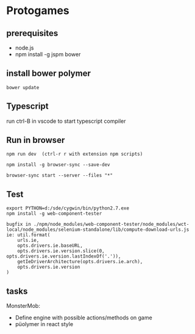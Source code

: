 # Protogames

## prerequisites

* node.js
* npm install -g jspm bower

## install bower polymer

	bower update
	
## Typescript

   run ctrl-B in vscode to start typescript compiler

## Run in browser
	
	npm run dev  (ctrl-r r with extension npm scripts)
	
	npm install -g browser-sync --save-dev

	browser-sync start --server --files "*"

## Test

	export PYTHON=d:/sde/cygwin/bin/python2.7.exe
	npm install -g web-component-tester

	bugfix in ./npm/node_modules/web-component-tester/node_modules/wct-local/node_modules/selenium-standalone/lib/compute-download-urls.js
	ie: util.format(
		urls.ie,
		opts.drivers.ie.baseURL,
		opts.drivers.ie.version.slice(0, opts.drivers.ie.version.lastIndexOf('.')),
		getIeDriverArchitecture(opts.drivers.ie.arch),
		opts.drivers.ie.version
	)


## tasks

MonsterMob:
* Define engine with possible actions/methods on game
* püolymer in react style 